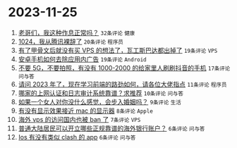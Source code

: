 # 2023-11-25

1. [老哥们，我这种作息正常吗？](https://www.v2ex.com/t/995027) `32条评论` `健康`
1. [1024，我从腾讯裸辞了](https://www.v2ex.com/t/995048) `20条评论` `程序员`
1. [有了甲骨文后就没有买 VPS 的想法了，瓦工斯巴达都出掉了](https://www.v2ex.com/t/995044) `19条评论` `VPS`
1. [安卓手机如何去除应用内广告](https://www.v2ex.com/t/995035) `19条评论` `Android`
1. [不要 5G，不要拍照，有没有 1000-2000 的给家里人刷刷抖音的手机](https://www.v2ex.com/t/995030) `17条评论` `问与答`
1. [请问 2023 年了，现在学习前端的路劲如何，请各位大佬指点](https://www.v2ex.com/t/995047) `11条评论` `程序员`
1. [哪家的上网认证和日志审计系统靠谱？求推荐](https://www.v2ex.com/t/995025) `10条评论` `问与答`
1. [如果一个女人对你没什么感觉，会步入婚姻吗？](https://www.v2ex.com/t/995067) `9条评论` `生活`
1. [有没有显示效果接近 mac 的显示器](https://www.v2ex.com/t/995040) `8条评论` `Apple`
1. [海外 vps 的访问国内也被 ban 了](https://www.v2ex.com/t/995041) `7条评论` `VPS`
1. [普通大陆居民可以开立哪些正规靠谱的海外银行账户？](https://www.v2ex.com/t/995060) `6条评论` `问与答`
1. [Ios 有没有类似 clash 的 app](https://www.v2ex.com/t/995031) `6条评论` `问与答`
